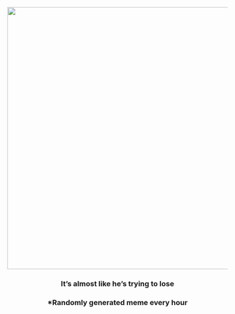<p align="center">
        <img src="https://i.redd.it/ektescmrssv91.jpg" width="600" height="600">
        </p>
        <h3 align="center">It’s almost like he’s trying to lose</h3>
        <h3 align="center">*Randomly generated meme every hour</h3>
    